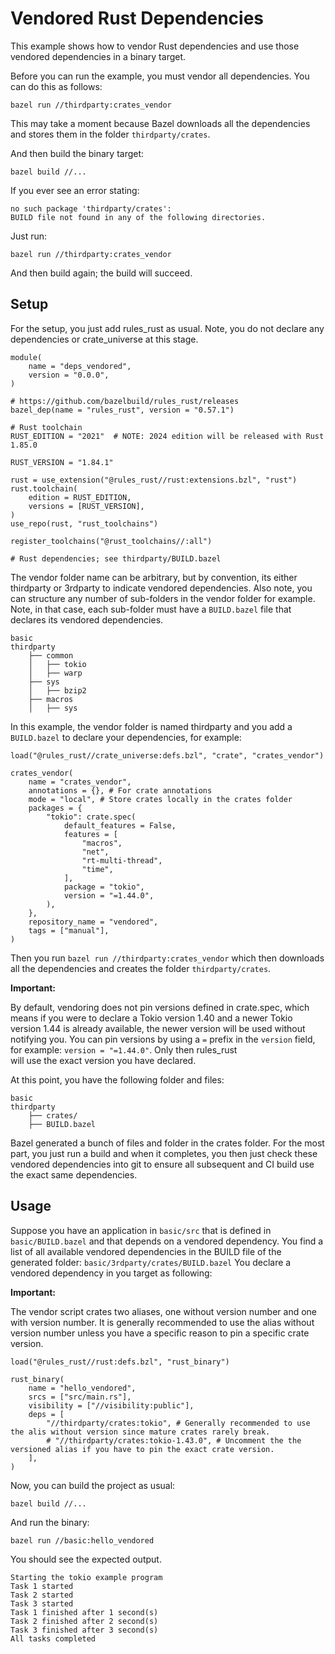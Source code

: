 # Vendored Rust Dependencies

This example shows how to vendor Rust dependencies and use those vendored dependencies 
in a binary target. 
 
Before you can run the example, you must vendor all dependencies. You can do this as follows:

`
bazel run //thirdparty:crates_vendor
`

This may take a moment because Bazel downloads all the dependencies and stores them in the folder `thirdparty/crates`.

And then build the binary target:

`bazel build //...`

If you  ever see an error stating:

```text
no such package 'thirdparty/crates':
BUILD file not found in any of the following directories. 
``` 

Just run:

`bazel run //thirdparty:crates_vendor`

And then build again; the build will succeed.

## Setup

For the setup, you just add rules_rust as usual. Note, you do not declare any dependencies
or crate_universe at this stage. 

```starlark
module(
    name = "deps_vendored",
    version = "0.0.0",
)

# https://github.com/bazelbuild/rules_rust/releases
bazel_dep(name = "rules_rust", version = "0.57.1")

# Rust toolchain
RUST_EDITION = "2021"  # NOTE: 2024 edition will be released with Rust 1.85.0

RUST_VERSION = "1.84.1"

rust = use_extension("@rules_rust//rust:extensions.bzl", "rust")
rust.toolchain(
    edition = RUST_EDITION,
    versions = [RUST_VERSION],
)
use_repo(rust, "rust_toolchains")

register_toolchains("@rust_toolchains//:all")

# Rust dependencies; see thirdparty/BUILD.bazel
```


The vendor folder name can be arbitrary, but by convention, its either thirdparty or 3rdparty to indicate vendored dependencies. Also note, you can structure any number of sub-folders in the vendor folder for example. Note, in that case, each sub-folder must have a `BUILD.bazel` file that declares its vendored dependencies. 

```starlark
basic
thirdparty
    ├── common
    │   ├── tokio
    │   ├── warp     
    ├── sys
    │   ├── bzip2
    ├── macros
    │   ├── sys  
```
  


In this example, the vendor folder is named thirdparty and you add a `BUILD.bazel` to declare your dependencies, for example:  

```starlark
load("@rules_rust//crate_universe:defs.bzl", "crate", "crates_vendor")

crates_vendor(
    name = "crates_vendor",
    annotations = {}, # For crate annotations
    mode = "local", # Store crates locally in the crates folder
    packages = {
        "tokio": crate.spec(
            default_features = False,
            features = [
                "macros",
                "net",
                "rt-multi-thread",
                "time",
            ],
            package = "tokio",
            version = "=1.44.0",
        ),
    },
    repository_name = "vendored",
    tags = ["manual"],
)
```

Then you run `bazel run //thirdparty:crates_vendor` which then downloads all the dependencies and creates the folder `thirdparty/crates`. 

**Important:**

By default, vendoring does not pin versions defined in crate.spec, which means if you were to declare a Tokio version 1.40
and a newer Tokio version 1.44 is already available, the newer version will be used without notifying you.
You can pin versions by using a `=` prefix in the `version` field, for example: `version = "=1.44.0"`. Only then rules_rust  
will use the exact version you have declared.


At this point, you have the following folder and files:
```starlark
basic
thirdparty
    ├── crates/ 
    ├── BUILD.bazel
```

Bazel generated a bunch of files and folder in the crates folder. For the most part, you just run
a build and when it completes, you then just check these vendored dependencies into git to ensure
all subsequent and CI build use the exact same dependencies. 

## Usage

Suppose you have an application in `basic/src` that is defined in `basic/BUILD.bazel` and 
that depends on a vendored dependency. You find a list of all available vendored dependencies
in the BUILD file of the generated folder: `basic/3rdparty/crates/BUILD.bazel`
You declare a vendored dependency in you target as following:


**Important:**

The vendor script crates two aliases, one without version number and one with version number. 
It is generally recommended to use the alias without version number unless you have a specific reason
to pin a specific crate version.

```starlark
load("@rules_rust//rust:defs.bzl", "rust_binary")

rust_binary(
    name = "hello_vendored",
    srcs = ["src/main.rs"],
    visibility = ["//visibility:public"],
    deps = [
        "//thirdparty/crates:tokio", # Generally recommended to use the alis without version since mature crates rarely break. 
        # "//thirdparty/crates:tokio-1.43.0", # Uncomment the the versioned alias if you have to pin the exact crate version. 
    ],
)
```

Now, you can build the project as usual:

`bazel build //...`

And run the binary:

`bazel run //basic:hello_vendored`

You should see the expected output.

```text
Starting the tokio example program
Task 1 started
Task 2 started
Task 3 started
Task 1 finished after 1 second(s)
Task 2 finished after 2 second(s)
Task 3 finished after 3 second(s)
All tasks completed
```